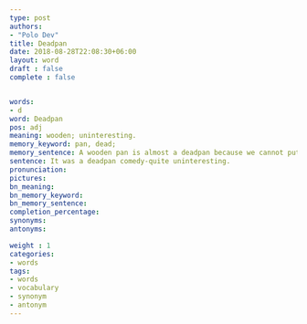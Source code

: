 ```yaml
---
type: post
authors:
- "Polo Dev"
title: Deadpan
date: 2018-08-28T22:08:30+06:00
layout: word
draft : false
complete : false


words:
- d
word: Deadpan
pos: adj
meaning: wooden; uninteresting.
memory_keyword: pan, dead;
memory_sentence: A wooden pan is almost a deadpan because we cannot put it on fire.
sentence: It was a deadpan comedy-quite uninteresting.
pronunciation:
pictures:
bn_meaning:
bn_memory_keyword:
bn_memory_sentence:
completion_percentage:
synonyms:
antonyms:

weight : 1
categories:
- words
tags:
- words
- vocabulary
- synonym
- antonym
---
```

